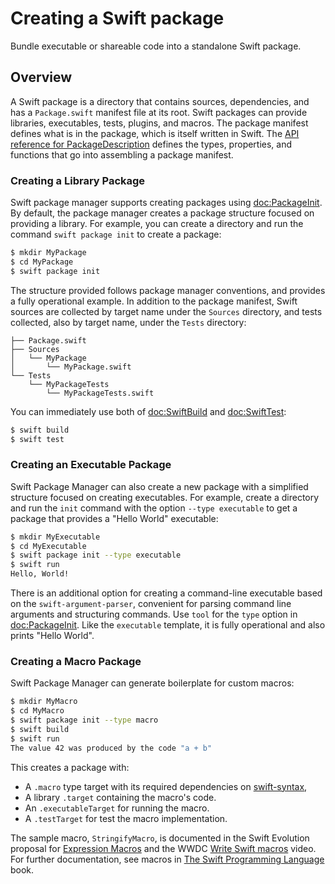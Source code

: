 # Creating a Swift package

Bundle executable or shareable code into a standalone Swift package.

## Overview

A Swift package is a directory that contains sources, dependencies, and has a `Package.swift` manifest file at its root.
Swift packages can provide libraries, executables, tests, plugins, and macros.
The package manifest defines what is in the package, which is itself written in Swift.
The [API reference for PackageDescription](https://developer.apple.com/documentation/packagedescription) defines the types, properties, and functions that go into assembling a package manifest.

### Creating a Library Package

Swift package manager supports creating packages using <doc:PackageInit>.
By default, the package manager creates a package structure focused on providing a library.
For example, you can create a directory and run the command `swift package init` to create a package:

```bash
$ mkdir MyPackage
$ cd MyPackage
$ swift package init
```

The structure provided follows package manager conventions, and provides a fully operational example.
In addition to the package manifest, Swift sources are collected by target name under the `Sources` directory, and tests collected, also by target name, under the `Tests` directory:

```
├── Package.swift
├── Sources
│   └── MyPackage
│       └── MyPackage.swift
└── Tests
    └── MyPackageTests
        └── MyPackageTests.swift
```

You can immediately use both of <doc:SwiftBuild> and <doc:SwiftTest>:

```bash
$ swift build
$ swift test
```

### Creating an Executable Package

Swift Package Manager can also create a new package with a simplified structure focused on creating executables.
For example, create a directory and run the `init` command with the option `--type executable` to get a package that provides a "Hello World" executable:

```bash
$ mkdir MyExecutable
$ cd MyExecutable
$ swift package init --type executable
$ swift run
Hello, World!
```

There is an additional option for creating a command-line executable based on the `swift-argument-parser`, convenient for parsing command line arguments and structuring commands.
Use `tool` for the `type` option in <doc:PackageInit>.
Like the `executable` template, it is fully operational and also prints "Hello World".

### Creating a Macro Package

Swift Package Manager can generate boilerplate for custom macros:

```bash
$ mkdir MyMacro
$ cd MyMacro
$ swift package init --type macro
$ swift build
$ swift run
The value 42 was produced by the code "a + b"
```

This creates a package with:

- A `.macro` type target with its required dependencies on [swift-syntax](https://github.com/swiftlang/swift-syntax),
- A library `.target`  containing the macro's code.
- An `.executableTarget` for running the macro.
- A `.testTarget` for test the macro implementation.

The sample macro, `StringifyMacro`, is documented in the Swift Evolution proposal for [Expression Macros](https://github.com/swiftlang/swift-evolution/blob/main/proposals/0382-expression-macros.md)
and the WWDC [Write Swift macros](https://developer.apple.com/videos/play/wwdc2023/10166) video.
For further documentation, see macros in [The Swift Programming Language](https://docs.swift.org/swift-book/documentation/the-swift-programming-language/macros/) book.
